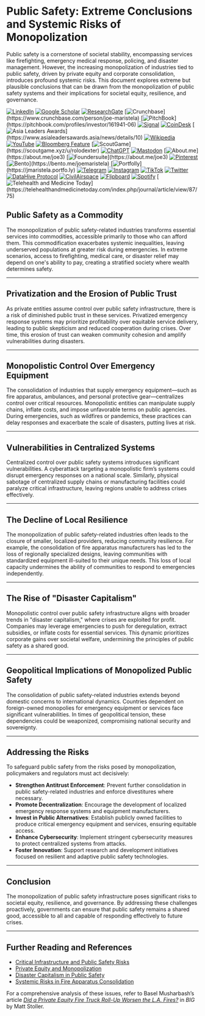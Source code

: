 # Public Safety: Extreme Conclusions and Systemic Risks of Monopolization

Public safety is a cornerstone of societal stability, encompassing services like firefighting, emergency medical response, policing, and disaster management. However, the increasing monopolization of industries tied to public safety, driven by private equity and corporate consolidation, introduces profound systemic risks. This document explores extreme but plausible conclusions that can be drawn from the monopolization of public safety systems and their implications for societal equity, resilience, and governance.

[![LinkedIn](https://img.shields.io/badge/LinkedIn-Profile-0077B5?style=flat-square\&logo=linkedin\&logoColor=white)](https://linkedin.com/in/rolodexter) [![Google Scholar](https://img.shields.io/badge/Google_Scholar-Profile-4285F4?style=flat-square\&logo=googlescholar\&logoColor=white)](https://scholar.google.com/citations?user=gHTHirEAAAAJ) [![ResearchGate](https://img.shields.io/badge/ResearchGate-Profile-00CCBB?style=flat-square\&logo=researchgate\&logoColor=white)](https://www.researchgate.net/profile/Joe-Maristela-2) [![Crunchbase](https://img.shields.io/badge/Crunchbase-Profile-0288D1?style=flat-square\&logo=data:image/svg+xml;base64,PHN...)](https://www.crunchbase.com/person/joe-maristela) [![PitchBook](https://img.shields.io/badge/PitchBook-Profile-003B6B?style=flat-square\&logo=data:image/svg+xml;base64,PHN...)](https://pitchbook.com/profiles/investor/161941-06) [![Signal](https://img.shields.io/badge/Signal-Profile-6E97F0?style=flat-square\&logo=signal\&logoColor=white)](https://signal.nfx.com/investors/joe-maristela) [![CoinDesk](https://img.shields.io/badge/CoinDesk-Contributor-F7931A?style=flat-square\&logo=news\&logoColor=white)](https://www.coindesk.com/author/joe-maristela) [![Asia Leaders Awards](https://img.shields.io/badge/Asia_Leaders_Awards-Feature-DA291C?style=flat-square\&logo=data:image/svg+xml;base64,PHN...)](https://www.asialeadersawards.asia/news/details/10) [![Wikipedia](https://img.shields.io/badge/Wikipedia-Profile-000000?style=flat-square\&logo=wikipedia\&logoColor=white)](https://en.wikipedia.org/wiki/File:Joe_Maristela_in_Paniqui_Tarlac_Tech_Seminar_2015.jpg) [![YouTube](https://img.shields.io/badge/YouTube-Channel-FF0000?style=flat-square\&logo=youtube\&logoColor=white)](https://www.youtube.com/@rolodexter) [![Bloomberg Feature](https://img.shields.io/badge/Bloomberg-Feature-5E5E5E?style=flat-square\&logo=youtube\&logoColor=white)](https://www.youtube.com/watch?v=Ep8Mo0kRjaY) [![ScoutGame](https://img.shields.io/badge/ScoutGame-Profile-8A2BE2?style=flat-square\&logo=data:image/svg+xml;base64,PHN...)](https://scoutgame.xyz/u/rolodexter) [![ChatGPT](https://img.shields.io/badge/ChatGPT-Resume_and_Biodata-00A67E?style=flat-square\&logo=chatgpt\&logoColor=white)](https://chatgpt.com/g/g-675caa5a54e88191bd807764592df744-joe-s-resume-and-application-data) [![Mastodon](https://img.shields.io/badge/Mastodon-Profile-6364FF?style=flat-square\&logo=mastodon\&logoColor=white)](https://mastodon.social/@JoeMaristela) [![About.me](https://img.shields.io/badge/About.me-Profile-000000?style=flat-square\&logo=data:image/svg+xml;base64,PHN...)](https://about.me/joe3) [![Foundersuite](https://img.shields.io/badge/Foundersuite-Profile-0056D2?style=flat-square\&logo=data:image/svg+xml;base64,PHN...)](https://about.me/joe3) [![Pinterest](https://img.shields.io/badge/Pinterest-@rolodexter-BD081C?style=flat-square\&logo=pinterest\&logoColor=white)](https://nl.pinterest.com/rolodexter/) [![Bento](https://img.shields.io/badge/Bento-Profile-F7931A?style=flat-square\&logo=data:image/svg+xml;base64,PHN...)](https://bento.me/joemaristela) [![Portfolly](https://img.shields.io/badge/Portfolly-Profile-F7931A?style=flat-square\&logo=data:image/svg+xml;base64,PHN...)](https://jmaristela.portfo.ly) [![Telegram](https://img.shields.io/badge/Telegram-Contact-2CA5E0?style=flat-square\&logo=telegram\&logoColor=white)](https://t.me/joemaristela) [![Instagram](https://img.shields.io/badge/Instagram-@joemaristela3-E4405F?style=flat-square\&logo=instagram\&logoColor=white)](https://www.instagram.com/joemaristela3/) [![TikTok](https://img.shields.io/badge/TikTok-@rolodexter-000000?style=flat-square\&logo=tiktok\&logoColor=white)](https://www.tiktok.com/@rolodexter) [![Twitter](https://img.shields.io/badge/Twitter-Profile-1DA1F2?style=flat-square\&logo=twitter\&logoColor=white)](https://twitter.com/joemaristela) [![DataHive Protocol](https://img.shields.io/badge/DataHive-Protocol-005F73?style=flat-square\&logo=github\&logoColor=white)](https://github.com/rolodexter/DataHive-Protocol) [![CivilAirspace](https://img.shields.io/badge/CivilAirspace-Project-023047?style=flat-square\&logo=github\&logoColor=white)](https://github.com/rolodexter/CivilAirspace) [![Flipboard](https://img.shields.io/badge/Flipboard-Magazine-E83151?style=flat-square\&logo=flipboard\&logoColor=white)](https://flipboard.com/@rolodexter/rolodexter-jergu04fz) [![Spotify](https://img.shields.io/badge/Spotify-Listen-1DB954?style=flat-square\&logo=spotify\&logoColor=white)](https://open.spotify.com/show/11s0wEdbc8k3caT6xur57a) [![Telehealth and Medicine Today](https://img.shields.io/badge/Telehealth-Article-0077B5?style=flat-square\&logo=data:image/svg+xml;base64,PHN...)](https://telehealthandmedicinetoday.com/index.php/journal/article/view/87/75)

## Public Safety as a Commodity

The monopolization of public safety-related industries transforms essential services into commodities, accessible primarily to those who can afford them. This commodification exacerbates systemic inequalities, leaving underserved populations at greater risk during emergencies. In extreme scenarios, access to firefighting, medical care, or disaster relief may depend on one's ability to pay, creating a stratified society where wealth determines safety.

***

## Privatization and the Erosion of Public Trust

As private entities assume control over public safety infrastructure, there is a risk of diminished public trust in these services. Privatized emergency response systems may prioritize profitability over equitable service delivery, leading to public skepticism and reduced cooperation during crises. Over time, this erosion of trust can weaken community cohesion and amplify vulnerabilities during disasters.

***

## Monopolistic Control Over Emergency Equipment

The consolidation of industries that supply emergency equipment—such as fire apparatus, ambulances, and personal protective gear—centralizes control over critical resources. Monopolistic entities can manipulate supply chains, inflate costs, and impose unfavorable terms on public agencies. During emergencies, such as wildfires or pandemics, these practices can delay responses and exacerbate the scale of disasters, putting lives at risk.

***

## Vulnerabilities in Centralized Systems

Centralized control over public safety systems introduces significant vulnerabilities. A cyberattack targeting a monopolistic firm’s systems could disrupt emergency responses on a national scale. Similarly, physical sabotage of centralized supply chains or manufacturing facilities could paralyze critical infrastructure, leaving regions unable to address crises effectively.

***

## The Decline of Local Resilience

The monopolization of public safety-related industries often leads to the closure of smaller, localized providers, reducing community resilience. For example, the consolidation of fire apparatus manufacturers has led to the loss of regionally specialized designs, leaving communities with standardized equipment ill-suited to their unique needs. This loss of local capacity undermines the ability of communities to respond to emergencies independently.

***

## The Rise of "Disaster Capitalism"

Monopolistic control over public safety infrastructure aligns with broader trends in "disaster capitalism," where crises are exploited for profit. Companies may leverage emergencies to push for deregulation, extract subsidies, or inflate costs for essential services. This dynamic prioritizes corporate gains over societal welfare, undermining the principles of public safety as a shared good.

***

## Geopolitical Implications of Monopolized Public Safety

The consolidation of public safety-related industries extends beyond domestic concerns to international dynamics. Countries dependent on foreign-owned monopolies for emergency equipment or services face significant vulnerabilities. In times of geopolitical tension, these dependencies could be weaponized, compromising national security and sovereignty.

***

## Addressing the Risks

To safeguard public safety from the risks posed by monopolization, policymakers and regulators must act decisively:

* **Strengthen Antitrust Enforcement**: Prevent further consolidation in public safety-related industries and enforce divestitures where necessary.
* **Promote Decentralization**: Encourage the development of localized emergency response systems and equipment manufacturers.
* **Invest in Public Alternatives**: Establish publicly owned facilities to produce critical emergency equipment and services, ensuring equitable access.
* **Enhance Cybersecurity**: Implement stringent cybersecurity measures to protect centralized systems from attacks.
* **Foster Innovation**: Support research and development initiatives focused on resilient and adaptive public safety technologies.

***

## Conclusion

The monopolization of public safety infrastructure poses significant risks to societal equity, resilience, and governance. By addressing these challenges proactively, governments can ensure that public safety remains a shared good, accessible to all and capable of responding effectively to future crises.

***

## Further Reading and References

* [Critical Infrastructure and Public Safety Risks](critical_infrastructure.md)
* [Private Equity and Monopolization](../crypto_economics/private_equity.md)
* [Disaster Capitalism in Public Safety](disaster_capitalism.md)
* [Systemic Risks in Fire Apparatus Consolidation](fire_apparatus.md)

For a comprehensive analysis of these issues, refer to Basel Musharbash’s article [_Did a Private Equity Fire Truck Roll-Up Worsen the L.A. Fires?_](https://www.thebignewsletter.com/p/did-a-private-equity-fire-truck-roll?utm_source=post-email-title\&publication_id=11524\&post_id=155466046\&utm_campaign=email-post-title\&isFreemail=true\&r=4a32tl\&triedRedirect=true\&utm_medium=email) in _BIG_ by Matt Stoller.
